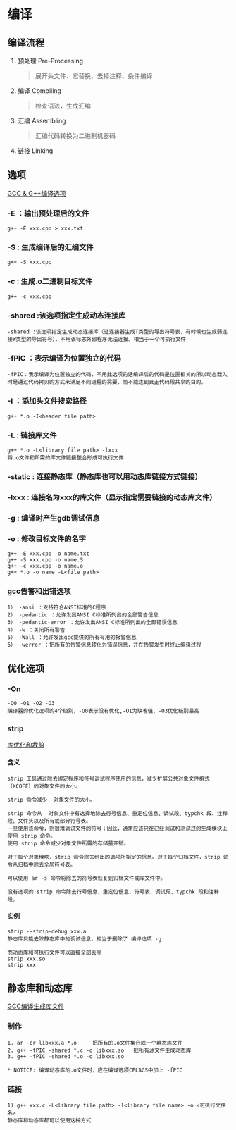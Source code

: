 # 编译

## 编译流程

1. 预处理 Pre-Processing
   > 展开头文件、宏替换、去掉注释、条件编译
2. 编译 Compiling
   > 检查语法，生成汇编
3. 汇编 Assembling
   > 汇编代码转换为二进制机器码
4. 链接 Linking

## 选项

[GCC & G++编译选项](https://blog.csdn.net/euyy1029/article/details/83028738)

### -E ：输出预处理后的文件

    g++ -E xxx.cpp > xxx.txt

### -S : 生成编译后的汇编文件

    g++ -S xxx.cpp

### -c : 生成.o二进制目标文件

    g++ -c xxx.cpp

### -shared :该选项指定生成动态连接库

    -shared :该选项指定生成动态连接库（让连接器生成T类型的导出符号表，有时候也生成弱连接W类型的导出符号），不用该标志外部程序无法连接。相当于一个可执行文件

### -fPIC ：表示编译为位置独立的代码

    -fPIC：表示编译为位置独立的代码，不用此选项的话编译后的代码是位置相关的所以动态载入时是通过代码拷贝的方式来满足不同进程的需要，而不能达到真正代码段共享的目的。

### -I ：添加头文件搜索路径

    g++ *.o -I<header file path>

### -L : 链接库文件

    g++ *.o -L<library file path> -lxxx
    将.o文件和所需的库文件链接整合形成可执行文件

### -static : 连接静态库（静态库也可以用动态库链接方式链接）

### -lxxx : 连接名为xxx的库文件（显示指定需要链接的动态库文件）

### -g : 编译时产生gdb调试信息

### -o : 修改目标文件的名字

    g++ -E xxx.cpp -o name.txt
    g++ -S xxx.cpp -o name.S
    g++ -c xxx.cpp -o name.o
    g++ *.o -o name -L<file path>

### gcc告警和出错选项

    1） -ansi ：支持符合ANSI标准的C程序
    2） -pedantic ：允许发出ANSI C标准所列出的全部警告信息
    3） -pedantic-error ：允许发出ANSI C标准所列出的全部错误信息
    4） -w ：关闭所有警告
    5） -Wall ：允许发出gcc提供的所有有用的报警信息
    6） -werror ：把所有的告警信息转化为错误信息，并在告警发生时终止编译过程

## 优化选项

### -On

    -O0 -O1 -O2 -O3 
    编译器的优化选项的4个级别，-O0表示没有优化,-O1为缺省值，-O3优化级别最高

### strip

[库优化和裁剪](https://zhuanlan.zhihu.com/p/72475595)

#### 含义

    strip 工具通过除去绑定程序和符号调试程序使用的信息，减少扩展公共对象文件格式（XCOFF）的对象文件的大小。

    strip 命令减少  对象文件的大小。

    strip 命令从  对象文件中有选择地除去行号信息、重定位信息、调试段、typchk 段、注释段、文件头以及所有或部分符号表。
    一旦使用该命令，则很难调试文件的符号；因此，通常应该只在已经调试和测试过的生成模块上使用 strip 命令。
    使用 strip 命令减少对象文件所需的存储量开销。

    对于每个对象模块，strip 命令除去给出的选项所指定的信息。对于每个归档文件，strip 命令从归档中除去全局符号表。

    可以使用 ar -s 命令将除去的符号表恢复到归档文件或库文件中。

    没有选项的 strip 命令除去行号信息、重定位信息、符号表、调试段、typchk 段和注释段。

#### 实例

    strip --strip-debug xxx.a
    静态库只能去除静态库中的调试信息，相当于删除了 编译选项 -g
    
    而动态库和可执行文件可以直接全部去除
    strip xxx.so
    strip xxx

## 静态库和动态库

[GCC编译生成库文件](https://www.cnblogs.com/fnlingnzb-learner/p/8059251.html)

### 制作

    1. ar -cr libxxx.a *.o     把所有的.o文件集合成一个静态库文件
    2. g++ -fPIC -shared *.c -o libxxx.so   把所有源文件生成动态库
    3. g++ -fPIC -shared *.o -o libxxx.so 
    
    * NOTICE: 编译动态库的.o文件时，应在编译选项CFLAGS中加上 -fPIC

### 链接

    1) g++ xxx.c -L<library file path> -l<library file name> -o <可执行文件名>
    静态库和动态库都可以使用这种方式
